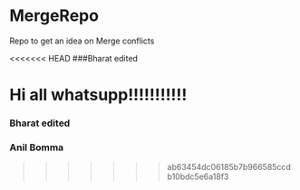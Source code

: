 # MergeRepo
Repo to get an idea on Merge conflicts

<<<<<<< HEAD
###Bharat edited

Hi all whatsupp!!!!!!!!!!!
=======
### Bharat edited
### Anil Bomma
>>>>>>> ab63454dc06185b7b966585ccdb10bdc5e6a18f3
